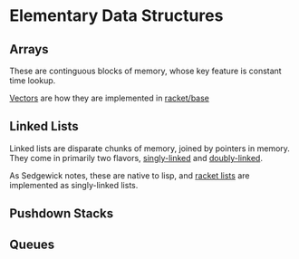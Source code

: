 # Elementary Data Structures

## Arrays

These are continguous blocks of memory, whose key feature is constant time lookup.

[Vectors](https://docs.racket-lang.org/reference/vectors.html?q=vector#%28def._%28%28quote._~23~25kernel%29._vector%29%29) are how they are implemented in [racket/base](https://docs.racket-lang.org/reference/index.html)

## Linked Lists 

Linked lists are disparate chunks of memory, joined by pointers in memory. They come in primarily two flavors, [singly-linked](https://en.wikipedia.org/wiki/Linked_list#Singly_linked_list) and [doubly-linked](https://en.wikipedia.org/wiki/Doubly_linked_list).

As Sedgewick notes, these are native to lisp, and [racket lists](https://docs.racket-lang.org/guide/pairs.html) are implemented as singly-linked lists.

## Pushdown Stacks 

## Queues
